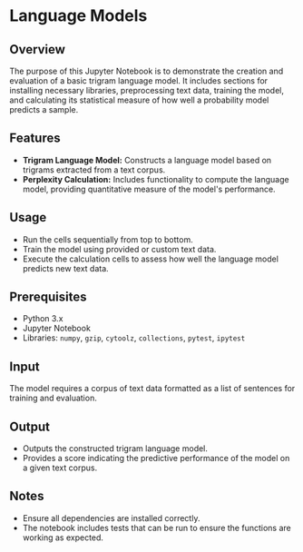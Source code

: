 # Language Models

## Overview
The purpose of this Jupyter Notebook is to demonstrate the creation and evaluation of a basic trigram language model. It includes sections for installing necessary libraries, preprocessing text data, training the model, and calculating its statistical measure of how well a probability model predicts a sample.

## Features
- **Trigram Language Model:** Constructs a language model based on trigrams extracted from a text corpus.
- **Perplexity Calculation:** Includes functionality to compute the language model, providing quantitative measure of the model's performance.

## Usage
- Run the cells sequentially from top to bottom.
- Train the model using provided or custom text data.
- Execute the calculation cells to assess how well the language model predicts new text data.

## Prerequisites
- Python 3.x
- Jupyter Notebook
- Libraries: `numpy`, `gzip`, `cytoolz`, `collections`, `pytest`, `ipytest`

## Input
The model requires a corpus of text data formatted as a list of sentences for training and evaluation.

## Output
- Outputs the constructed trigram language model.
- Provides a score indicating the predictive performance of the model on a given text corpus.

## Notes
- Ensure all dependencies are installed correctly.
- The notebook includes tests that can be run to ensure the functions are working as expected.